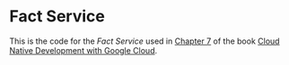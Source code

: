 # Fact Service

This is the code for the _Fact Service_ used in [Chapter 7](../chapters/ch07.asciidoc) of the book [Cloud Native Development with Google Cloud](https://www.oreilly.com/library/view/cloud-native-development/9781098145071/).
